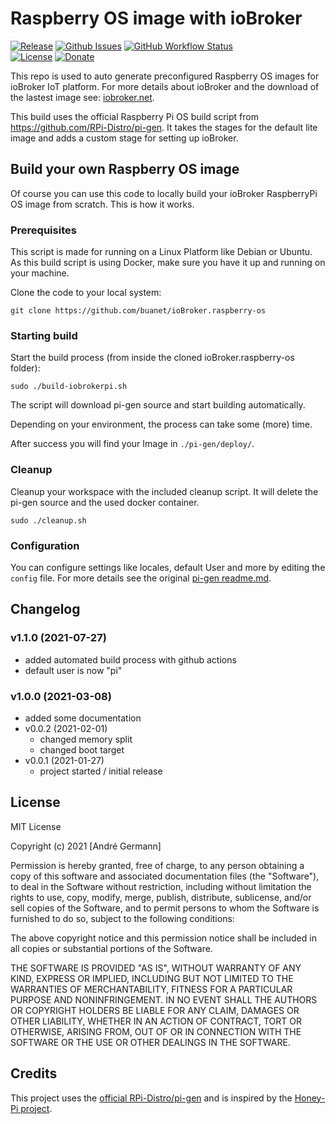 # Raspberry OS image with ioBroker

[![Release](https://img.shields.io/github/v/release/buanet/ioBroker.raspberry-os)](https://github.com/buanet/ioBroker.raspberry-os/releases)
[![Github Issues](https://img.shields.io/github/issues/buanet/ioBroker.raspberry-os)](https://github.com/buanet/ioBroker.raspberry-os/issues)
[![GitHub Workflow Status](https://img.shields.io/github/workflow/status/buanet/ioBroker.raspberry-os/Build%20Raspberry%20Pi%20image)](https://github.com/buanet/ioBroker.raspberry-os/actions/workflows/build_image.yml)<br>
[![License](https://img.shields.io/github/license/buanet/ioBroker.raspberry-os)](https://github.com/buanet/ioBroker.raspberry-os/blob/master/LICENSE.md)
[![Donate](https://img.shields.io/badge/donate-paypal-blue)](https://paypal.me/buanet)

This repo is used to auto generate preconfigured Raspberry OS images for ioBroker IoT platform. For more details about ioBroker and the download of the lastest image see: [iobroker.net](https://www.iobroker.net/).

This build uses the official Raspberry Pi OS build script from https://github.com/RPi-Distro/pi-gen. It takes the stages for the default lite image and adds a custom stage for setting up ioBroker.

## Build your own Raspberry OS image
Of course you can use this code to locally build your ioBroker RaspberryPi OS image from scratch.
This is how it works.

### Prerequisites
This script is made for running on a Linux Platform like Debian or Ubuntu.
As this build script is using Docker, make sure you have it up and running on your machine. 

Clone the code to your local system:

```
git clone https://github.com/buanet/ioBroker.raspberry-os
```

### Starting build
Start the build process (from inside the cloned ioBroker.raspberry-os folder):
```
sudo ./build-iobrokerpi.sh
```
The script will download pi-gen source and start building automatically.

Depending on your environment, the process can take some (more) time.

After success you will find your Image in ```./pi-gen/deploy/```.

### Cleanup
Cleanup your workspace with the included cleanup script. It will delete the pi-gen source and the used docker container.
```
sudo ./cleanup.sh
```

### Configuration
You can configure settings like locales, default User and more by editing the ```config``` file. For more details see the original [pi-gen readme.md](https://github.com/RPi-Distro/pi-gen/blob/master/README.md).

## Changelog

### v1.1.0 (2021-07-27)
* added automated build process with github actions
* default user is now "pi"

### v1.0.0 (2021-03-08)
* added some documentation
* v0.0.2 (2021-02-01)
  * changed memory split
  * changed boot target
* v0.0.1 (2021-01-27)
    * project started / initial release

## License

MIT License

Copyright (c) 2021 [André Germann]

Permission is hereby granted, free of charge, to any person obtaining a copy
of this software and associated documentation files (the "Software"), to deal
in the Software without restriction, including without limitation the rights
to use, copy, modify, merge, publish, distribute, sublicense, and/or sell
copies of the Software, and to permit persons to whom the Software is
furnished to do so, subject to the following conditions:

The above copyright notice and this permission notice shall be included in all
copies or substantial portions of the Software.

THE SOFTWARE IS PROVIDED "AS IS", WITHOUT WARRANTY OF ANY KIND, EXPRESS OR
IMPLIED, INCLUDING BUT NOT LIMITED TO THE WARRANTIES OF MERCHANTABILITY,
FITNESS FOR A PARTICULAR PURPOSE AND NONINFRINGEMENT. IN NO EVENT SHALL THE
AUTHORS OR COPYRIGHT HOLDERS BE LIABLE FOR ANY CLAIM, DAMAGES OR OTHER
LIABILITY, WHETHER IN AN ACTION OF CONTRACT, TORT OR OTHERWISE, ARISING FROM,
OUT OF OR IN CONNECTION WITH THE SOFTWARE OR THE USE OR OTHER DEALINGS IN THE
SOFTWARE.

## Credits

This project uses the [official RPi-Distro/pi-gen](https://github.com/RPi-Distro/pi-gen) and is inspired by the [Honey-Pi project](https://github.com/Honey-Pi/HoneyPi-Build-Raspbian).
